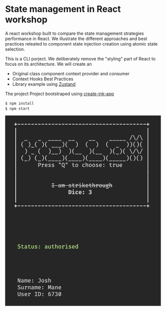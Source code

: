# State management in React workshop

A react workshop built to compare the state management strategies performance in React. We illustrate the different approaches and best practices releated to component state injection creation using atomic state selection. 

This is a CLI porject. We deliberately remove the "styling" part of React to focus on its architecture. We will create an

- Original class component context provider and consumer
- Context Hooks Best Practices 
- Library example using [Zustand](https://github.com/pmndrs/zustand)

The project Project bootstraped using
[create-ink-app](https://github.com/vadimdemedes/create-ink-app)

```bash
$ npm install
$ npm start
```

![preview](assets/images/preview.png)